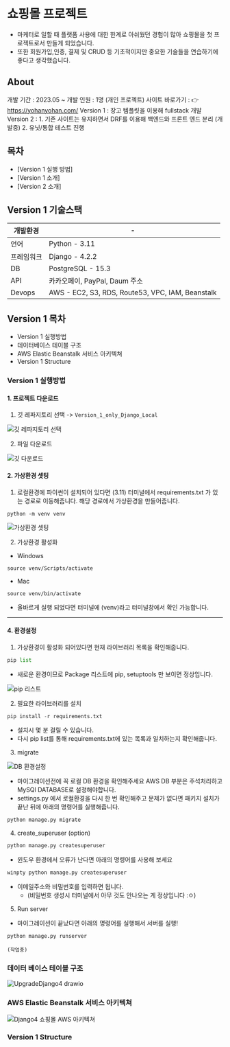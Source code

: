 
# 쇼핑몰 프로젝트

- 마케터로 일할 때 플랫폼 사용에 대한 한계로 아쉬웠던 경험이 많아 쇼핑몰을 첫 프로젝트로서 만들게 되었습니다.
- 또한 회원가입,인증, 결제 및 CRUD 등 기초적이지만 중요한 기술들을 연습하기에 좋다고 생각했습니다.

## About

개발 기간 : 2023.05 ~ 
개발 인원 : 1명 (개인 프로젝트)
사이트 바로가기 : 👉 https://yohanyohan.com/
Version 1 : 장고 템플릿을 이용해 fullstack 개발
Version 2 : 1. 기존 사이트는 유지하면서 DRF를 이용해 백엔드와 프론트 엔드 분리 (개발중)
	    2. 유닛/통합 테스트 진행

## 목차
- [Version 1 실행 방법]
- [Version 1 소개]
- [Version 2 소개]

## Version 1 기술스택

| 개발환경   | -                |
| ---------- | ---------------- |
| 언어       | Python - 3.11      |
| 프레임워크 | Django - 4.2.2      |
| DB         | PostgreSQL - 15.3 |
| API        |       카카오페이, PayPal, Daum 주소           |
| Devops           |    AWS - EC2, S3, RDS, Route53, VPC, IAM, Beanstalk               |


## Version 1 목차
- Version 1 실행방법
- 데이터베이스 테이블 구조
- AWS Elastic Beanstalk 서비스 아키텍쳐
- Version 1 Structure


### Version 1 실행방법
#### 1. 프로젝트 다운로드

1. 깃 레파지토리 선택 -> `Version_1_only_Django_Local`

![깃 레파지토리 선택](https://github.com/ramyo564/Upgrade_Django4/assets/103474568/5a3648e0-9784-40eb-bc34-479425035623)

2. 파일 다운로드

![깃 다운로드](https://github.com/ramyo564/Upgrade_Django4/assets/103474568/a1692a2e-f9a2-4ab0-882c-b9111a556a21)

#### 2. 가상환경 셋팅

1. 로컬환경에 파이썬이 설치되어 있다면 (3.11) 터미널에서 requirements.txt 가 있는 경로로 이동해줍니다. 해당 경로에서 가상환경을 만들어줍니다.

```
python -m venv venv
```
![가상환경 셋팅](https://github.com/ramyo564/Upgrade_Django4/assets/103474568/df3806c8-2781-4669-9a0e-39fc5c6b4d4a)


2. 가상환경 활성화

  - Windows
```
source venv/Scripts/activate
```
  - Mac
```
source venv/bin/activate
```

- 올바르게 실행 되었다면 터미널에 (venv)라고 터미널창에서 확인 가능합니다.

----- 
#### 4. 환경설정

1. 가상환경이 활성화 되어있다면 현재 라이브러리 목록을 확인해줍니다.

```python
pip list
```
  - 새로운 환경이므로 Package 리스트에 pip, setuptools 만 보이면 정상입니다.

![pip 리스트](https://github.com/ramyo564/Upgrade_Django4/assets/103474568/bb67b0a6-097b-4417-bfb1-c52a60e4466d)


2. 필요한 라이브러리를 설치

```python
pip install -r requirements.txt
```

  - 설치시 몇 분 걸릴 수 있습니다.
  - 다시 pip list를 통해 requirements.txt에 있는 목록과 일치하는지 확인해줍니다.     

3. migrate

![DB 환경설정](https://github.com/ramyo564/wanted-pre-onboarding-backend/assets/103474568/e953e48a-45fa-4b5e-b049-21146aaad745)  

  - 마이그레이션전에 꼭 로컬 DB 환경을 확인해주세요 AWS DB 부분은 주석처리하고 MySQl DATABASE로 설정해야합니다.
  - settings.py 에서 로컬환경을 다시 한 번 확인해주고 문제가 없다면 패키지 설치가 끝난 뒤에 아래의 명령어를 실행해줍니다.     

```python
python manage.py migrate
```

4. create_superuser (option)

```python
python manage.py createsuperuser
```

  - 윈도우 환경에서 오류가 난다면 아래의 명령어를 사용해 보세요     

```python
winpty python manage.py createsuperuser
```

  - 이메일주소와 비밀번호를 입력하면 됩니다.
	- (비밀번호 생성시 터미널에서 아무 것도 안나오는 게 정상입니다 :ㅇ)

5. Run server

  - 마이그레이션이 끝났다면 아래의 명령어를 실행해서 서버를 실행!

```python
python manage.py runserver
```


```
(작업중)
```




### 데이터 베이스 테이블 구조

![UpgradeDjango4 drawio](https://github.com/ramyo564/Upgrade_Django4/assets/103474568/9bd8a9ac-8b81-4491-a31f-60129e42553d)

### AWS Elastic Beanstalk 서비스 아키텍쳐

![Django4 쇼핑몰 AWS 아키텍쳐](https://github.com/ramyo564/Upgrade_Django4/assets/103474568/e19728f1-ec2c-4357-a8bd-efe2fa8cf2f9)


### Version 1 Structure




